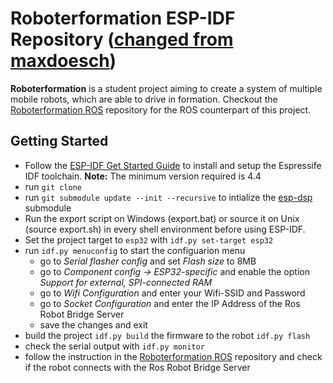 # Roboterformation ESP-IDF Repository ([changed from maxdoesch](https://github.com/maxdoesch/Roboterformation_ESP-IDF))
__Roboterformation__ is a student project aiming to create a system of multiple mobile robots, which are able to drive in formation. Checkout the [Roboterformation ROS](https://github.com/maxdoesch/Roboterformation_ROS) repository for the ROS counterpart of this project.


## Getting Started

* Follow the [ESP-IDF Get Started Guide](https://docs.espressif.com/projects/esp-idf/en/latest/esp32/get-started/windows-setup.html) to install and setup the Espressife IDF toolchain. 
**Note:** The minimum version required is 4.4
* run `git clone`
* run `git submodule update --init --recursive` to intialize the [esp-dsp](https://github.com/espressif/esp-dsp) submodule
* Run the export script on Windows (export.bat) or source it on Unix (source export.sh) in every shell environment before using ESP-IDF.
* Set the project target to `esp32` with `idf.py set-target esp32`
* run `idf.py menuconfig` to start the configuarion menu
    - go to *Serial flasher config* and set *Flash size* to 8MB
    - go to  *Component config -> ESP32-specific* and enable the option *Support for external, SPI-connected RAM*
    - go to *Wifi Configuration* and enter your Wifi-SSID and Password
    - go to *Socket Configuration* and enter the IP Address of the Ros Robot Bridge Server
    - save the changes and exit
* build the project `idf.py build` the firmware to the robot `idf.py flash`
* check the serial output with `idf.py monitor`
* follow the instruction in the [Roboterformation ROS](https://github.com/maxdoesch/Roboterformation_ROS) repository and check if the robot connects with the Ros Robot Bridge Server

